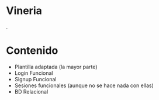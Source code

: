 # Vineria
.
# Contenido

- Plantilla adaptada (la mayor parte)
- Login Funcional
- Signup Funcional
- Sesiones funcionales (aunque no se hace nada con ellas)
- BD Relacional
